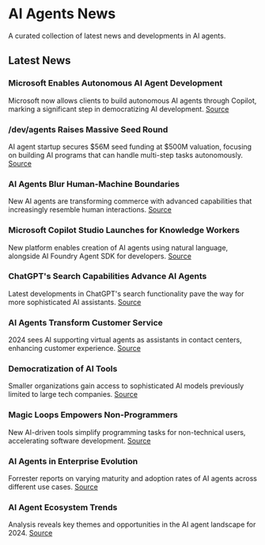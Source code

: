 # AI Agents News

A curated collection of latest news and developments in AI agents.

## Latest News

### Microsoft Enables Autonomous AI Agent Development
Microsoft now allows clients to build autonomous AI agents through Copilot, marking a significant step in democratizing AI development.
[Source](https://www.reuters.com/technology/artificial-intelligence/microsoft-allow-autonomous-ai-agent-development-starting-next-month-2024-10-21/)

### /dev/agents Raises Massive Seed Round
AI agent startup secures $56M seed funding at $500M valuation, focusing on building AI programs that can handle multi-step tasks autonomously.
[Source](https://techcrunch.com/2024/11/28/ai-agent-startup-dev-agents-has-raised-a-massive-56m-seed-round-at-a-500m-valuation/)

### AI Agents Blur Human-Machine Boundaries
New AI agents are transforming commerce with advanced capabilities that increasingly resemble human interactions.
[Source](https://www.pymnts.com/artificial-intelligence-2/2024/new-ai-agents-may-soon-blur-the-line-between-humans-and-machines/)

### Microsoft Copilot Studio Launches for Knowledge Workers
New platform enables creation of AI agents using natural language, alongside AI Foundry Agent SDK for developers.
[Source](https://www.forbes.com/sites/janakirammsv/2024/11/25/top-5-azure-ai-announcements-from-microsoft-ignite-2024/)

### ChatGPT's Search Capabilities Advance AI Agents
Latest developments in ChatGPT's search functionality pave the way for more sophisticated AI assistants.
[Source](https://www.technologyreview.com/2024/11/05/1106603/how-chatgpt-search-paves-the-way-for-ai-agents/)

### AI Agents Transform Customer Service
2024 sees AI supporting virtual agents as assistants in contact centers, enhancing customer experience.
[Source](https://khoros.com/blog/ai-trends)

### Democratization of AI Tools
Smaller organizations gain access to sophisticated AI models previously limited to large tech companies.
[Source](https://www.techtarget.com/searchenterpriseai/tip/9-top-AI-and-machine-learning-trends)

### Magic Loops Empowers Non-Programmers
New AI-driven tools simplify programming tasks for non-technical users, accelerating software development.
[Source](https://autogpt.net/state-of-ai-agents-in-2024/)

### AI Agents in Enterprise Evolution
Forrester reports on varying maturity and adoption rates of AI agents across different use cases.
[Source](https://www.forrester.com/report/the-state-of-ai-agents-2024/RES181564)

### AI Agent Ecosystem Trends
Analysis reveals key themes and opportunities in the AI agent landscape for 2024.
[Source](https://agilayer.com/ai-agent-projects-2024-themes-trends-and-opportunities/)